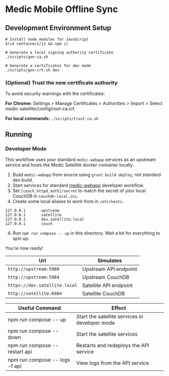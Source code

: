 # Medic Mobile Offline Sync

## Development Environment Setup

```shell
# Install node_modules for JavaScript
$(cd containers/js && npm i)

# Generate a local signing authority certificate
./scripts/gen-ca.sh

# Generate a certificates for dev mode
./scripts/gen-crt.sh dev
```

### (Optional) Trust the new certificate authority
To avoid security warnings with the certificates:

**For Chrome:** Settings > Manage Certificates > Authorities > Import > Select medic-satellite/config/root-ca.crt

**For local commands:** `./scripts/trust-ca.sh`

## Running

### Developer Mode
This workflow uses your standard `medic-webapp` services as an upstream service and hosts the Medic Satellite docker container locally.

1. Build `medic-webapp` from source using `grunt build deploy`, not standard dev build.
1. Start services for standard [medic-webapp](https://github.com/medic/medic-webapp) developer workflow.
2. Set `[couch_httpd_auth]/secret` to match the secret of your local CouchDB in `couchdb-local.ini`.
3. Create some local aliases to work from in `/etc/hosts`.
```
127.0.0.1       upstream
127.0.0.1       satellite
127.0.0.1       dev.satellite.local
127.0.0.1       couch
```
4. Run `npm run compose -- up` in this directory. Wait a bit for everything to spin up.

You're now ready! 

Url | Simulates
-- | ---
`http://upstream:5988` | Upstream API endpoint
`http://upstream:5984` | Upstream CouchDB
`https://dev.satellite.local` | Satellite API endpoint
`http://satellite:6984` | Satellite CouchDB

Useful Command | Effect
-- | --
npm run compose -- up | Start the satellite services in developer mode
npm run compose -- down | Start the satellite services
npm run compose -- restart api | Restarts and redeploys the API service
npm run compose -- logs -f api | View logs from the API service
